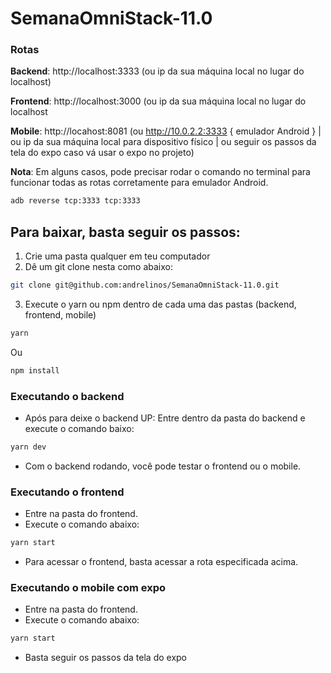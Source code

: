 # SemanaOmniStack-11.0



### Rotas
**Backend**: http://localhost:3333 (ou ip da sua máquina local no lugar do localhost)

**Frontend**: http://localhost:3000 (ou ip da sua máquina local no lugar do localhost

**Mobile**: http://locahost:8081 (ou http://10.0.2.2:3333 { emulador Android } | ou ip da sua máquina local para dispositivo físico | ou seguir os passos da tela do expo caso vá usar o expo no projeto)

**Nota**: Em alguns casos, pode precisar rodar o comando no terminal para funcionar todas as rotas corretamente para emulador Android. 
```bash
adb reverse tcp:3333 tcp:3333
```

## Para baixar, basta seguir os passos:
1. Crie uma pasta qualquer em teu computador 
2. Dê um git clone nesta como abaixo:
```bash 
git clone git@github.com:andrelinos/SemanaOmniStack-11.0.git
```
3. Execute o yarn ou npm dentro de cada uma das pastas (backend, frontend, mobile)
```bash
yarn
```
Ou 
```bash 
npm install
```


### Executando o backend
- Após para deixe o backend UP: Entre dentro da pasta do backend e execute o comando baixo:
```bash
yarn dev
```
- Com o backend rodando, você pode testar o frontend ou o mobile. 


### Executando o frontend
- Entre na pasta do frontend.
- Execute o comando abaixo: 
```bash
yarn start
```
- Para acessar o frontend, basta acessar a rota especificada acima. 

### Executando o mobile com expo
- Entre na pasta do frontend.
- Execute o comando abaixo: 
```bash
yarn start
```
- Basta seguir os passos da tela do expo
